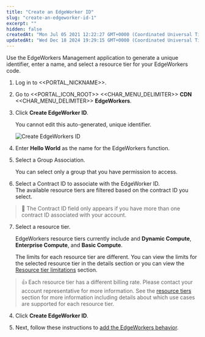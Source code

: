 ```yaml
---
title: "Create an EdgeWorker ID"
slug: "create-an-edgeworker-id-1"
excerpt: ""
hidden: false
createdAt: "Mon Jul 05 2021 12:22:27 GMT+0000 (Coordinated Universal Time)"
updatedAt: "Wed Dec 18 2024 19:29:15 GMT+0000 (Coordinated Universal Time)"
---
```

Use the EdgeWorkers Management application to generate a unique identifier, enter a name, and select a resource tier for your EdgeWorkers code.

1. Log in to <<PORTAL_NICKNAME>>.

2. Go to <<PORTAL_ICON_ROOT>> <<CHAR_MENU_DELIMITER>> **CDN** <<CHAR_MENU_DELIMITER>> **EdgeWorkers**.

3. Click **Create EdgeWorker ID**.

   You cannot edit this auto-generated, unique identifier.

   ![Create EdgeWorkers ID](https://techdocs.akamai.com/edgeworkers/img/create-edgeworker-id-v1.png)

4. Enter **Hello World** as the name for the EdgeWorkers function.

5. Select a Group Association.

   You can select only a group that you have permission to access.

6. Select a Contract ID to associate with the EdgeWorker ID.  
   The available resource tiers are filtered based on the contract ID you select.

> 📘 The Contract ID field only appears if you have more than one contract ID associated with your account.

7. Select a resource tier.

   EdgeWorkers resource tiers currently include  and **Dynamic Compute**, **Enterprise Compute**, and **Basic Compute**. 

   The limits for each resource tier are different. You can view the limits for the selected resource tier in the details section or you can view the [Resource tier limitations](doc:resource-tier-limitations) section.

> 👍 Each resource tier has a different billing rate. Please contact your account representative for more information. See the [resource tiers](doc:select-a-resource-tier) section for more information including details about which use cases are supported for each resource tier.

4. Click **Create EdgeWorker ID**.

5. Next, follow these instructions to [add the EdgeWorkers behavior](doc:add-the-edgeworker-behavior-1).

